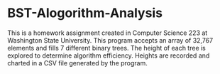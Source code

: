 # BST-Alogorithm-Analysis
This is a homework assignment created in Computer Science 223 at Washington State University. This program accepts an array of 32,767 elements and fills 7 different binary trees. The height of each tree is explored to determine algorithm efficiency. Heights are recorded and charted in a CSV file generated by the program.
